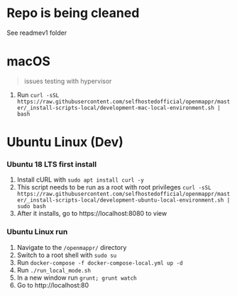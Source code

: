 # Repo is being cleaned

See readmev1 folder

# macOS
> issues testing with hypervisor

1. Run `curl -sSL https://raw.githubusercontent.com/selfhostedofficial/openmappr/master/_install-scripts-local/development-mac-local-environment.sh | bash`


# Ubuntu Linux (Dev) 

### Ubuntu 18 LTS first install
1. Install cURL with `sudo apt install curl -y`
2. This script needs to be run as a root with root privileges `curl -sSL https://raw.githubusercontent.com/selfhostedofficial/openmappr/master/_install-scripts-local/development-ubuntu-local-environment.sh | sudo bash`
3. After it installs, go to https://localhost:8080 to view


### Ubuntu Linux run
1. Navigate to the `/openmappr/` directory
2. Switch to a root shell with `sudo su`
3. Run `docker-compose -f docker-compose-local.yml up -d`
4. Run `./run_local_mode.sh`
5. In a new window run `grunt; grunt watch`
6. Go to http://localhost:80
